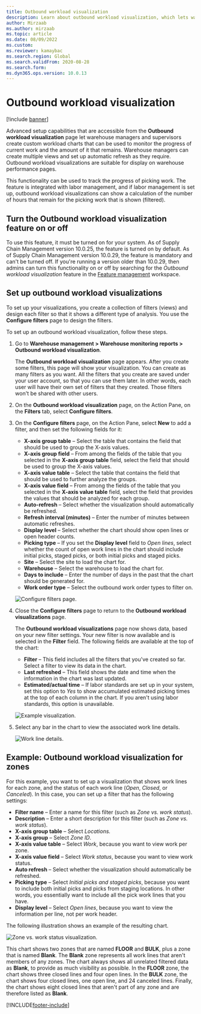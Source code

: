 ```yaml
---
title: Outbound workload visualization
description: Learn about outbound workload visualization, which lets warehouse managers and supervisors create custom workload charts.
author: Mirzaab
ms.author: mirzaab
ms.topic: article
ms.date: 08/09/2022
ms.custom:
ms.reviewer: kamaybac
ms.search.region: Global
ms.search.validFrom: 2020-08-28
ms.search.form:
ms.dyn365.ops.version: 10.0.13
---
```


# Outbound workload visualization

[!include [banner](../includes/banner.md)]

Advanced setup capabilities that are accessible from the **Outbound workload visualization** page let warehouse managers and supervisors create custom workload charts that can be used to monitor the progress of current work and the amount of it that remains. Warehouse managers can create multiple views and set up automatic refresh as they require. Outbound workload visualizations are suitable for display on warehouse performance pages.

This functionality can be used to track the progress of picking work. The feature is integrated with labor management, and if labor management is set up, outbound workload visualizations can show a calculation of the number of hours that remain for the picking work that is shown (filtered).

## Turn the Outbound workload visualization feature on or off

To use this feature, it must be turned on for your system. As of Supply Chain Management version 10.0.25, the feature is turned on by default. As of Supply Chain Management version 10.0.29, the feature is mandatory and can't be turned off. If you're running a version older than 10.0.29, then admins can turn this functionality on or off by searching for the *Outbound workload visualization* feature in the [Feature management](../../fin-ops-core/fin-ops/get-started/feature-management/feature-management-overview.md) workspace.

## Set up outbound workload visualizations

To set up your visualizations, you create a collection of filters (views) and design each filter so that it shows a different type of analysis. You use the **Configure filters** page to design the filters.

To set up an outbound workload visualization, follow these steps.

1. Go to **Warehouse management \> Warehouse monitoring reports \> Outbound workload visualization**.

    The **Outbound workload visualization** page appears. After you create some filters, this page will show your visualization. You can create as many filters as you want. All the filters that you create are saved under your user account, so that you can use them later. In other words, each user will have their own set of filters that they created. Those filters won't be shared with other users.

1. On the **Outbound workload visualization** page, on the Action Pane, on the **Filters** tab, select **Configure filters**.
1. On the **Configure filters** page, on the Action Pane, select **New** to add a filter, and then set the following fields for it:

    - **X-axis group table** – Select the table that contains the field that should be used to group the X-axis values.
    - **X-axis group field** – From among the fields of the table that you selected in the **X-axis group table** field, select the field that should be used to group the X-axis values.
    - **X-axis value table** – Select the table that contains the field that should be used to further analyze the groups.
    - **X-axis value field** – From among the fields of the table that you selected in the **X-axis value table** field, select the field that provides the values that should be analyzed for each group.
    - **Auto-refresh** – Select whether the visualization should automatically be refreshed.
    - **Refresh interval (minutes)** – Enter the number of minutes between automatic refreshes.
    - **Display level** – Select whether the chart should show open lines or open header counts.
    - **Picking type** – If you set the **Display level** field to _Open lines_, select whether the count of open work lines in the chart should include initial picks, staged picks, or both initial picks and staged picks.
    - **Site** – Select the site to load the chart for.
    - **Warehouse** – Select the warehouse to load the chart for.
    - **Days to include** – Enter the number of days in the past that the chart should be generated for.
    - **Work order type** – Select the outbound work order types to filter on.

    ![Configure filters page.](media/work-viz-filters-1.png "Configure filters page")

1. Close the **Configure filters** page to return to the **Outbound workload visualizations** page.

    The **Outbound workload visualizations** page now shows data, based on your new filter settings. Your new filter is now available and is selected in the **Filter** field. The following fields are available at the top of the chart:

    - **Filter** – This field includes all the filters that you've created so far. Select a filter to view its data in the chart.
    - **Last refreshed** – This field shows the date and time when the information in the chart was last updated.
    - **Estimated/actual time** – If labor standards are set up in your system, set this option to *Yes* to show accumulated estimated picking times at the top of each column in the chart. If you aren't using labor standards, this option is unavailable.

    ![Example visualization.](media/work-viz-chart.png "Example visualization")

1. Select any bar in the chart to view the associated work line details.

    ![Work line details.](media/work-viz-work-details.png "Work line details")

## Example: Outbound workload visualization for zones

For this example, you want to set up a visualization that shows work lines for each zone, and the status of each work line (_Open_, _Closed_, or _Canceled_). In this case, you can set up a filter that has the following settings:

- **Filter name** – Enter a name for this filter (such as _Zone vs. work status_).
- **Description** – Enter a short description for this filter (such as _Zone vs. work status_).
- **X-axis group table** – Select _Locations._
- **X-axis group** – Select _Zone ID_.
- **X-axis value table** – Select _Work_, because you want to view work per zone.
- **X-axis value field** – Select _Work status_, because you want to view work status.
- **Auto refresh** – Select whether the visualization should automatically be refreshed.
- **Picking type** – Select _Initial picks and staged picks_, because you want to include both initial picks and picks from staging locations. In other words, you essentially want to include all the pick work lines that you have.
- **Display level** – Select _Open lines_, because you want to view the information per line, not per work header.

The following illustration shows an example of the resulting chart.

![Zone vs. work status visualization.](media/work-viz-chart.png "Zone vs. work status visualization")

This chart shows two zones that are named **FLOOR** and **BULK**, plus a zone that is named **Blank**. The **Blank** zone represents all work lines that aren't members of any zones. The chart always shows all unrelated filtered data as **Blank**, to provide as much visibility as possible. In the **FLOOR** zone, the chart shows three closed lines and four open lines. In the **BULK** zone, the chart shows four closed lines, one open line, and 24 canceled lines. Finally, the chart shows eight closed lines that aren't part of any zone and are therefore listed as **Blank**.


[!INCLUDE[footer-include](../../includes/footer-banner.md)]